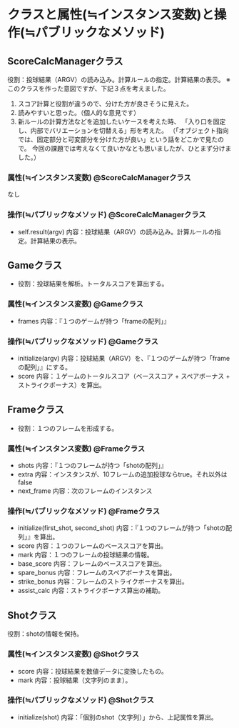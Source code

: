 # クラスと属性(≒インスタンス変数)と操作(≒パブリックなメソッド)

## ScoreCalcManagerクラス

役割：投球結果（ARGV）の読み込み。計算ルールの指定。計算結果の表示。
※このクラスを作った意図ですが、下記３点を考えました。
1. スコア計算と役割が違うので、分けた方が良さそうに見えた。
2. 読みやすいと思った。（個人的な意見です）
3. 新ルールの計算方法などを追加したいケースを考えた時、
   「入り口を固定し、内部でバリエーションを切替える」形を考えた。
   （「オブジェクト指向では、固定部分と可変部分を分けた方が良い」という話をどこかで見たので。
     今回の課題では考えなくて良いかなとも思いましたが、ひとまず分けました。）

### 属性(≒インスタンス変数) @ScoreCalcManagerクラス

なし

### 操作(≒パブリックなメソッド) @ScoreCalcManagerクラス

- self.result(argv)
  内容：投球結果（ARGV）の読み込み。計算ルールの指定。計算結果の表示。

## Gameクラス

- 役割：投球結果を解析。トータルスコアを算出する。

### 属性(≒インスタンス変数) @Gameクラス

- frames
  内容：『１つのゲームが持つ「frameの配列」』

### 操作(≒パブリックなメソッド) @Gameクラス

- initialize(argv)
  内容：投球結果（ARGV）を、『１つのゲームが持つ「frameの配列」』にする。
- score
  内容：１ゲームのトータルスコア（ベーススコア + スペアボーナス + ストライクボーナス）を算出。

## Frameクラス

- 役割：１つのフレームを形成する。

### 属性(≒インスタンス変数) @Frameクラス

- shots
  内容：『１つのフレームが持つ「shotの配列」』
- extra
  内容：インスタンスが、10フレームの追加投球ならtrue。それ以外はfalse
- next_frame
  内容：次のフレームのインスタンス

### 操作(≒パブリックなメソッド) @Frameクラス

- initialize(first_shot, second_shot)
  内容：『１つのフレームが持つ「shotの配列」』を算出。
- score
  内容：１つのフレームのベーススコアを算出。
- mark
  内容：１つのフレームの投球結果の情報。
- base_score
  内容：フレームのベーススコアを算出。
- spare_bonus
  内容：フレームのスペアボーナスを算出。
- strike_bonus
  内容：フレームのストライクボーナスを算出。
- assist_calc
  内容：ストライクボーナス算出の補助。

## Shotクラス

役割：shotの情報を保持。

### 属性(≒インスタンス変数) @Shotクラス

- score
  内容：投球結果を数値データに変換したもの。
- mark
  内容：投球結果（文字列のまま）。

### 操作(≒パブリックなメソッド) @Shotクラス

- initialize(shot)
  内容：「個別のshot（文字列）」から、上記属性を算出。
